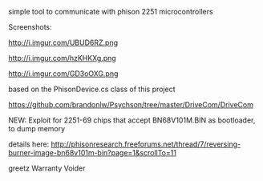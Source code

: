 simple tool to communicate with phison 2251 microcontrollers


Screenshots:

http://i.imgur.com/UBUD6RZ.png

http://i.imgur.com/hzKHKXg.png

http://i.imgur.com/GD3oOXG.png


based on the PhisonDevice.cs class of this project

https://github.com/brandonlw/Psychson/tree/master/DriveCom/DriveCom


NEW: Exploit for 2251-69 chips that accept BN68V101M.BIN as bootloader, to dump memory

details here: http://phisonresearch.freeforums.net/thread/7/reversing-burner-image-bn68v101m-bin?page=1&scrollTo=11


greetz Warranty Voider